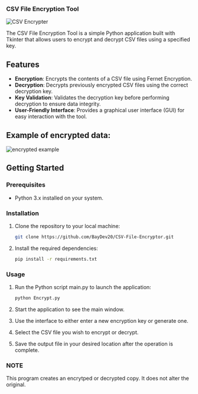  ### CSV File Encryption Tool
![CSV Encrypter](https://github.com/BayDev20/CSV-File-Encryptor/assets/152105436/116cbfc1-ef48-4497-b615-461fd5985c93)


The CSV File Encryption Tool is a simple Python application built with Tkinter that allows users to encrypt and decrypt CSV files using a specified key.

## Features

- **Encryption**: Encrypts the contents of a CSV file using Fernet Encryption.
- **Decryption**: Decrypts previously encrypted CSV files using the correct decryption key.
- **Key Validation**: Validates the decryption key before performing decryption to ensure data integrity.
- **User-Friendly Interface**: Provides a graphical user interface (GUI) for easy interaction with the tool.
  
## Example of encrypted data:
![encrypted example](https://github.com/BayDev20/CSV-File-Encryptor/assets/152105436/adce4a3d-0a99-4d5d-b7c9-030d1745b0e4)


## Getting Started

### Prerequisites

- Python 3.x installed on your system.

### Installation

1. Clone the repository to your local machine:

   ```sh
   git clone https://github.com/BayDev20/CSV-File-Encryptor.git
   ```
2. Install the required dependencies:
   ```sh
   pip install -r requirements.txt
   ```
### Usage
1. Run the Python script main.py to launch the application:
   ```sh
   python Encrypt.py
   ```
2. Start the application to see the main window.

3. Use the interface to either enter a new encryption key or generate one.

4. Select the CSV file you wish to encrypt or decrypt.

5. Save the output file in your desired location after the operation is complete.

### NOTE
This program creates an encrytped or decrypted copy. It does not alter the original. 
